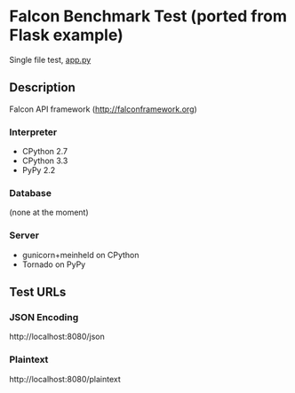 # Falcon Benchmark Test (ported from Flask example)

Single file test, [app.py](app.py)

## Description

Falcon API framework (http://falconframework.org)

### Interpreter

* CPython 2.7
* CPython 3.3
* PyPy 2.2

### Database

(none at the moment)

### Server

* gunicorn+meinheld on CPython
* Tornado on PyPy

## Test URLs
### JSON Encoding

http://localhost:8080/json

### Plaintext

http://localhost:8080/plaintext
